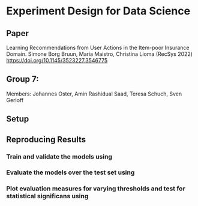 # Experiment Design for Data Science

## Paper

Learning Recommendations from User Actions in the Item-poor Insurance Domain.
Simone Borg Bruun, Maria Maistro, Christina Lioma (RecSys 2022)
https://doi.org/10.1145/3523227.3546775

## Group 7: 

Members: Johannes Oster, Amin Rashidual Saad, Teresa Schuch, Sven Gerloff

## Setup

## Reproducing Results

### Train and validate the models using

### Evaluate the models over the test set using

### Plot evaluation measures for varying thresholds and test for statistical significans using
